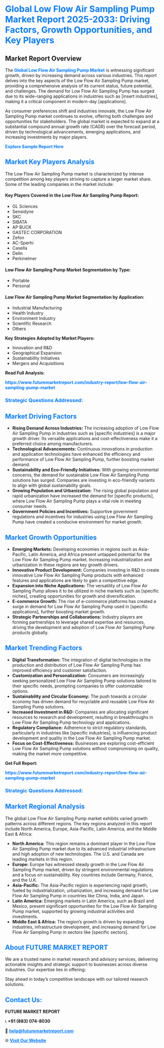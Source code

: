 <h1 style="color: #007BFF;">Global Low Flow Air Sampling Pump Market Report 2025-2033: Driving Factors, Growth Opportunities, and Key Players</h1>

<section id="overview">
<h2>Market Report Overview</h2>
<p>The <a href="https://www.futuremarketreport.com/industry-report/low-flow-air-sampling-pump-market" style="color: #007BFF; text-decoration: none;"><strong>Global Low Flow Air Sampling Pump Market</strong></a> is witnessing significant growth, driven by increasing demand across various industries. This report delves into the key aspects of the Low Flow Air Sampling Pump market, providing a comprehensive analysis of its current status, future potential, and challenges. The demand for Low Flow Air Sampling Pump has surged due to its wide-ranging applications in industries such as [insert industries], making it a critical component in modern-day [applications].</p>
<p>As consumer preferences shift and industries innovate, the Low Flow Air Sampling Pump market continues to evolve, offering both challenges and opportunities for stakeholders. The global market is expected to expand at a substantial compound annual growth rate (CAGR) over the forecast period, driven by technological advancements, emerging applications, and increasing investments by major players.</p>
</section>

<section id="overview">
<p><a href="https://www.futuremarketreport.com/request-sample/reportId=40685" style="color: #007BFF; text-decoration: none;"><strong>Explore Sample Report Here</strong></a></p>
</section>

<section id="key-players">
<h2 style="color: #007BFF;">Market Key Players Analysis</h2>
<p>The Low Flow Air Sampling Pump market is characterized by intense competition among key players striving to capture a larger market share. Some of the leading companies in the market include:</p>
<h4>Key Players Covered in the Low Flow Air Sampling Pump Report:</h4>
<ul><li>GL Sciences</li><li>Sensidyne</li><li>SKC</li><li>SIBATA</li><li>AP BUCK</li><li>GASTEC CORPORATION</li><li>Zefon</li><li>AC-Sperhi</li><li>Casella</li><li>Delin</li><li>Perkinelmer</li></ul>
<h4>Low Flow Air Sampling Pump Market Segmentation by Type:</h4>
<ul><li>Portable</li><li>Personal</li></ul>

<h4>Low Flow Air Sampling Pump Market Segmentation by Application:</h4>
<ul><li>Industrial Manufacturing</li><li>Health Industry</li><li>Environment Industry</li><li>Scientific Research</li><li>Others</li></ul>
<p><strong>Key Strategies Adopted by Market Players:</strong></p>
<ul>
<li>Innovation and R&D</li>
<li>Geographical Expansion</li>
<li>Sustainability Initiatives</li>
<li>Mergers and Acquisitions</li>
</ul>
</section>

<section>
<p><strong>Read Full Analysis: </strong></p><a href="https://www.futuremarketreport.com/industry-report/low-flow-air-sampling-pump-market" style="color: #007BFF; text-decoration: none;"><strong>https://www.futuremarketreport.com/industry-report/low-flow-air-sampling-pump-market</strong></a>
<h3 style="color: #007BFF;">Strategic Questions Addressed:</h3>
</section>

<section id="driving-factors">
<h2 style="color: #007BFF;">Market Driving Factors</h2>
<ul>
<li><strong>Rising Demand Across Industries:</strong> The increasing adoption of Low Flow Air Sampling Pump in industries such as [specific industries] is a major growth driver. Its versatile applications and cost-effectiveness make it a preferred choice among manufacturers.</li>
<li><strong>Technological Advancements:</strong> Continuous innovations in production and application technologies have enhanced the efficiency and performance of Low Flow Air Sampling Pump, further boosting market demand.</li>
<li><strong>Sustainability and Eco-Friendly Initiatives:</strong> With growing environmental concerns, the demand for sustainable Low Flow Air Sampling Pump solutions has surged. Companies are investing in eco-friendly variants to align with global sustainability goals.</li>
<li><strong>Growing Population and Urbanization:</strong> The rising global population and rapid urbanization have increased the demand for [specific products], where Low Flow Air Sampling Pump plays a vital role in meeting consumer needs.</li>
<li><strong>Government Policies and Incentives:</strong> Supportive government regulations and incentives for industries using Low Flow Air Sampling Pump have created a conducive environment for market growth.</li>
</ul>
</section>

<section id="growth-opportunities">
<h2 style="color: #007BFF;">Market Growth Opportunities</h2>
<ul>
<li><strong>Emerging Markets:</strong> Developing economies in regions such as Asia-Pacific, Latin America, and Africa present untapped potential for the Low Flow Air Sampling Pump market. Increasing industrialization and urbanization in these regions are key growth drivers.</li>
<li><strong>Innovative Product Development:</strong> Companies investing in R&D to create innovative Low Flow Air Sampling Pump products with enhanced features and applications are likely to gain a competitive edge.</li>
<li><strong>Expansion into Niche Applications:</strong> The versatility of Low Flow Air Sampling Pump allows it to be utilized in niche markets such as [specific niches], creating opportunities for growth and diversification.</li>
<li><strong>E-commerce Growth:</strong> The rise of e-commerce platforms has created a surge in demand for Low Flow Air Sampling Pump used in [specific applications], further boosting market growth.</li>
<li><strong>Strategic Partnerships and Collaborations:</strong> Industry players are forming partnerships to leverage shared expertise and resources, driving the development and adoption of Low Flow Air Sampling Pump products globally.</li>
</ul>
</section>

<section id="trending-factors">
<h2 style="color: #007BFF;">Market Trending Factors</h2>
<ul>
<li><strong>Digital Transformation:</strong> The integration of digital technologies in the production and distribution of Low Flow Air Sampling Pump has improved efficiency and customer satisfaction.</li>
<li><strong>Customization and Personalization:</strong> Consumers are increasingly seeking personalized Low Flow Air Sampling Pump solutions tailored to their specific needs, prompting companies to offer customizable options.</li>
<li><strong>Sustainability and Circular Economy:</strong> The push towards a circular economy has driven demand for recyclable and reusable Low Flow Air Sampling Pump solutions.</li>
<li><strong>Increased Investment in R&D:</strong> Companies are allocating significant resources to research and development, resulting in breakthroughs in Low Flow Air Sampling Pump technology and applications.</li>
<li><strong>Regulatory Compliance:</strong> Adherence to strict regulatory standards, particularly in industries like [specific industries], is influencing product development and quality in the Low Flow Air Sampling Pump market.</li>
<li><strong>Focus on Cost-Effectiveness:</strong> Businesses are exploring cost-efficient Low Flow Air Sampling Pump solutions without compromising on quality, making the market more competitive.</li>
</ul>
</section>

<section>
<p><strong>Get Full Report: </strong></p><a href="https://www.futuremarketreport.com/industry-report/low-flow-air-sampling-pump-market" style="color: #007BFF; text-decoration: none;"><strong>https://www.futuremarketreport.com/industry-report/low-flow-air-sampling-pump-market</strong></a>
<h3 style="color: #007BFF;">Strategic Questions Addressed:</h3>
</section>


<section id="regional-analysis">
<h2 style="color: #007BFF;">Market Regional Analysis</h2>
<p>The global Low Flow Air Sampling Pump market exhibits varied growth patterns across different regions. The key regions analyzed in this report include North America, Europe, Asia-Pacific, Latin America, and the Middle East & Africa:</p>
<ul>
<li><strong>North America:</strong> This region remains a dominant player in the Low Flow Air Sampling Pump market due to its advanced industrial infrastructure and high adoption of new technologies. The U.S. and Canada are leading markets in this region.</li>
<li><strong>Europe:</strong> Europe has witnessed steady growth in the Low Flow Air Sampling Pump market, driven by stringent environmental regulations and a focus on sustainability. Key countries include Germany, France, and the U.K.</li>
<li><strong>Asia-Pacific:</strong> The Asia-Pacific region is experiencing rapid growth, fueled by industrialization, urbanization, and increasing demand for Low Flow Air Sampling Pump in countries like China, India, and Japan.</li>
<li><strong>Latin America:</strong> Emerging markets in Latin America, such as Brazil and Mexico, present significant opportunities for the Low Flow Air Sampling Pump market, supported by growing industrial activities and investments.</li>
<li><strong>Middle East & Africa:</strong> The region’s growth is driven by expanding industries, infrastructure development, and increasing demand for Low Flow Air Sampling Pump in sectors like [specific sectors].</li>
</ul>
</section>

<footer>
<h2 style="color: #007BFF;">About FUTURE MARKET REPORT</h2>
<p>We are a trusted name in market research and advisory services, delivering actionable insights and strategic support to businesses across diverse industries. Our expertise lies in offering:</p>

<p>Stay ahead in today’s competitive landscape with our tailored research solutions.</p>

<h2 style="color: #007BFF;">Contact Us:</h2>
<p><strong>FUTURE MARKET REPORT</strong></p>
<p>📞 <strong>+91 (883) 074-8030</strong></p>
<p>📧 <strong><a href="mailto:help@futuremarketreport.com" style="color: #007BFF;">help@futuremarketreport.com</a></strong></p>
<p>🌐 <strong><a href="https://www.futuremarketreport.com/" style="color: #007BFF;">Visit Our Website</a></strong></p>
</footer>